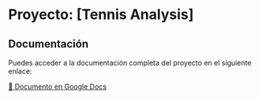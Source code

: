 # Proyecto: [Tennis Analysis]
## Documentación
Puedes acceder a la documentación completa del proyecto en el siguiente enlace:

[📄 Documento en Google Docs](https://docs.google.com/document/d/1A-hOE6LzffdFPQPtzZmcCkDVbgT8j836Z15y2Y1CNbU/edit?tab=t.0)
